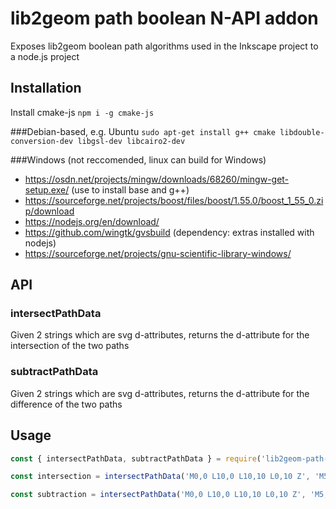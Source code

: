 # lib2geom path boolean N-API addon

Exposes lib2geom boolean path algorithms used in the Inkscape project to a node.js project

## Installation

Install cmake-js
`npm i -g cmake-js`

###Debian-based, e.g. Ubuntu
`sudo apt-get install g++ cmake libdouble-conversion-dev libgsl-dev libcairo2-dev`

###Windows (not reccomended, linux can build for Windows)
* https://osdn.net/projects/mingw/downloads/68260/mingw-get-setup.exe/ (use to install base and g++)
* https://sourceforge.net/projects/boost/files/boost/1.55.0/boost_1_55_0.zip/download
* https://nodejs.org/en/download/
* https://github.com/wingtk/gvsbuild (dependency: extras installed with nodejs)
* https://sourceforge.net/projects/gnu-scientific-library-windows/

## API

### intersectPathData
Given 2 strings which are svg <path> d-attributes, returns the d-attribute for the intersection of the two paths

### subtractPathData
Given 2 strings which are svg <path> d-attributes, returns the d-attribute for the difference of the two paths

## Usage

```js
const { intersectPathData, subtractPathData } = require('lib2geom-path-boolean-addon');

const intersection = intersectPathData('M0,0 L10,0 L10,10 L0,10 Z', 'M5,5 L15,5, L15,15 L5,15 Z');

const subtraction = intersectPathData('M0,0 L10,0 L10,10 L0,10 Z', 'M5,5 L15,5, L15,15 L5,15 Z');
```

